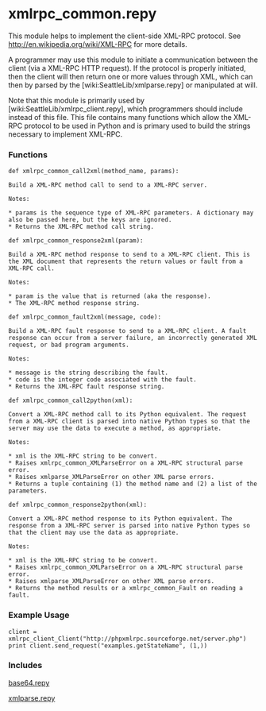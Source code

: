 # xmlrpc_common.repy

This module helps to implement the client-side XML-RPC protocol. See http://en.wikipedia.org/wiki/XML-RPC for more details. 

A programmer may use this module to initiate a communication between the client (via a XML-RPC HTTP request). If the protocol is properly initiated, then the client will then return one or more values through XML, which can then by parsed by the [wiki:SeattleLib/xmlparse.repy] or manipulated at will.

Note that this module is primarily used by [wiki:SeattleLib/xmlrpc_client.repy], which programmers should include instead of this file. This file contains many functions which allow the XML-RPC protocol to be used in Python and is primary used to build the strings necessary to implement XML-RPC.

### Functions
```
def xmlrpc_common_call2xml(method_name, params):
```
    Build a XML-RPC method call to send to a XML-RPC server.

    Notes:

    * params is the sequence type of XML-RPC parameters. A dictionary may also be passed here, but the keys are ignored.
    * Returns the XML-RPC method call string.

```
def xmlrpc_common_response2xml(param):
```
    Build a XML-RPC method response to send to a XML-RPC client. This is the XML document that represents the return values or fault from a XML-RPC call.

    Notes:

    * param is the value that is returned (aka the response).
    * The XML-RPC method response string.

```
def xmlrpc_common_fault2xml(message, code):
```
    Build a XML-RPC fault response to send to a XML-RPC client. A fault response can occur from a server failure, an incorrectly generated XML request, or bad program arguments.

    Notes:

    * message is the string describing the fault.
    * code is the integer code associated with the fault.
    * Returns the XML-RPC fault response string.

```
def xmlrpc_common_call2python(xml):
```
    Convert a XML-RPC method call to its Python equivalent. The request from a XML-RPC client is parsed into native Python types so that the server may use the data to execute a method, as appropriate.

    Notes:

    * xml is the XML-RPC string to be convert.
    * Raises xmlrpc_common_XMLParseError on a XML-RPC structural parse error.
    * Raises xmlparse_XMLParseError on other XML parse errors.
    * Returns a tuple containing (1) the method name and (2) a list of the parameters.

```
def xmlrpc_common_response2python(xml):
```
    Convert a XML-RPC method response to its Python equivalent. The response from a XML-RPC server is parsed into native Python types so that the client may use the data as appropriate.

    Notes:
  
    * xml is the XML-RPC string to be convert.
    * Raises xmlrpc_common_XMLParseError on a XML-RPC structural parse error.
    * Raises xmlparse_XMLParseError on other XML parse errors.
    * Returns the method results or a xmlrpc_common_Fault on reading a fault.

### Example Usage

```
client = xmlrpc_client_Client("http://phpxmlrpc.sourceforge.net/server.php")
print client.send_request("examples.getStateName", (1,))
```

### Includes
[base64.repy](base64.repy.md)

[xmlparse.repy](xmlparse.repy.md)

